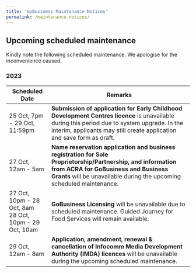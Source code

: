```yaml
---
title: 'GoBusiness Maintenance Notices'
permalink: /maintenance-notices/
---
```


## Upcoming scheduled maintenance

Kindly note the following scheduled maintenance. We apologise for the inconvenience caused.

### 2023 

| **Scheduled Date** | **Remarks** |  
|  -----------   |------------------| 
| 25 Oct, 7pm - 29 Oct, 11:59pm | **Submission of application for Early Childhood Development Centres licence** is unavailable during this period due to system upgrade. In the interim, applicants may still create application and save form as draft. |    
| 27 Oct, 12am - 5am | **Name reservation application and business registration for Sole Proprietorship/Partnership, and information from ACRA for GoBusiness and Business Grants** will be unavailable during the upcoming scheduled maintenance. |     
| 27 Oct, 10pm - 28 Oct, 8am<br>28 Oct, 10pm - 29 Oct, 10am | **GoBusiness Licensing** will be unavailable due to scheduled maintenance. Guided Journey for Food Services will remain available. |     
| 29 Oct, 12am - 8am | **Application, amendment, renewal & cancellation of Infocomm Media Development Authority (IMDA) licences** will be unavailable during the upcoming scheduled maintenance. |     
   

<script src="/jquery/jquery.min.js"></script>
<script src="/jquery/resize-tables.js"></script>
